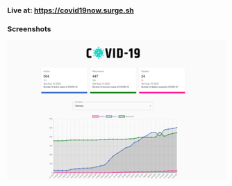 ### Live at: https://covid19now.surge.sh 

### Screenshots
![COVID19Tracker](src/images/covid19tracker.png)
